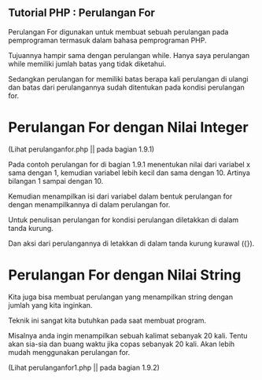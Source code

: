 ## Tutorial PHP : Perulangan For

Perulangan For digunakan untuk membuat sebuah perulangan pada pemprograman termasuk dalam bahasa pemprograman PHP.

Tujuannya hampir sama dengan perulangan while. Hanya saya perulangan while memiliki jumlah batas yang tidak diketahui.

Sedangkan perulangan for memiliki batas berapa kali perulangan di ulangi dan batas dari perulangannya sudah ditentukan pada kondisi perulangan for.

# Perulangan For dengan Nilai Integer

(Lihat perulanganfor.php || pada bagian 1.9.1)

Pada contoh perulangan for di bagian 1.9.1 menentukan nilai dari variabel x sama dengan 1, kemudian variabel lebih kecil dan sama dengan 10. Artinya bilangan 1 sampai dengan 10.

Kemudian menampilkan isi dari variabel dalam bentuk perulangan for dengan menampilkannya di dalam perulangan for.

Untuk penulisan perulangan for kondisi perulangan diletakkan di dalam tanda kurung.

Dan aksi dari perulangannya di letakkan di dalam tanda kurung kurawal ({}).

# Perulangan For dengan Nilai String

Kita juga bisa membuat perulangan yang menampilkan string dengan jumlah yang kita inginkan.

Teknik ini sangat kita butuhkan pada saat membuat program.

Misalnya anda ingin menampilkan sebuah kalimat sebanyak 20 kali. Tentu akan sia-sia dan buang waktu jika copas sebanyak 20 kali. Akan lebih mudah menggunakan perulangan for.

(Lihat perulanganfor1.php || pada bagian 1.9.2)